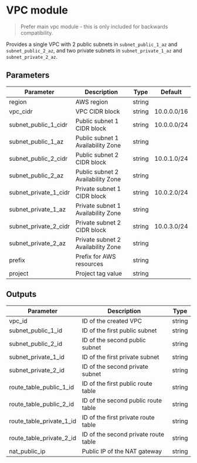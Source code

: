 # VPC module

> Prefer main vpc module - this is only included for backwards compatibility. 

Provides a single VPC with 2 public subnets in `subnet_public_1_az` and `subnet_public_2_az`, and two private subnets in `subnet_private_1_az` and `subnet_private_2_az`.

## Parameters
| Parameter             | Description                        | Type   | Default     |
|-----------------------|------------------------------------|--------|-------------|
| region                | AWS region                         | string |             |
| vpc_cidr              | VPC CIDR block                     | string | 10.0.0.0/16 |
| subnet_public_1_cidr  | Public subnet 1 CIDR block         | string | 10.0.0.0/24 |
| subnet_public_1_az    | Public subnet 1 Availability Zone  | string |             |
| subnet_public_2_cidr  | Public subnet 2 CIDR block         | string | 10.0.1.0/24 |
| subnet_public_2_az    | Public subnet 2 Availability Zone  | string |             |
| subnet_private_1_cidr | Private subnet 1 CIDR block        | string | 10.0.2.0/24 |
| subnet_private_1_az   | Private subnet 1 Availability Zone | string |             |
| subnet_private_2_cidr | Private subnet 2 CIDR block        | string | 10.0.3.0/24 |
| subnet_private_2_az   | Private subnet 2 Availability Zone | string |             |
| prefix                | Prefix for AWS resources           | string |             |
| project               | Project tag value                  | string |             |

## Outputs
| Parameter                | Description                          | Type   |
|--------------------------|--------------------------------------|--------|
| vpc_id                   | ID of the created VPC                | string |
| subnet_public_1_id       | ID of the first public subnet        | string |
| subnet_public_2_id       | ID of the second public subnet       | string |
| subnet_private_1_id      | ID of the first private subnet       | string |
| subnet_private_2_id      | ID of the second private subnet      | string |
| route_table_public_1_id  | ID of the first public route table   | string |
| route_table_public_2_id  | ID of the second public route table  | string |
| route_table_private_1_id | ID of the first private route table  | string |
| route_table_private_2_id | ID of the second private route table | string |
| nat_public_ip            | Public IP of the NAT gateway         | string |
